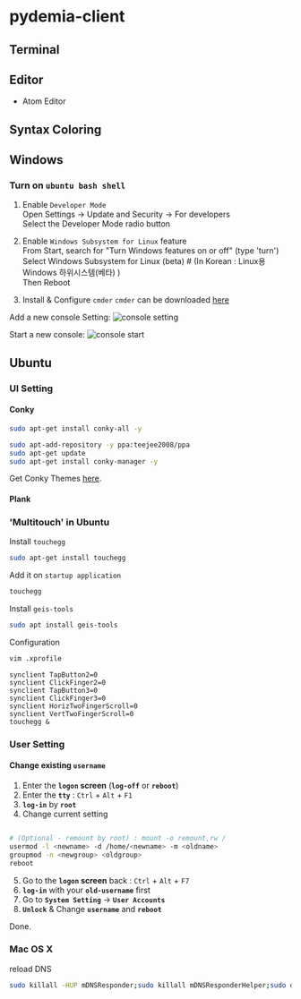 # pydemia-client

## Terminal

## Editor

* Atom Editor

## Syntax Coloring

## Windows

### Turn on `ubuntu bash shell`

1. Enable `Developer Mode`  
Open Settings -> Update and Security -> For developers  
Select the Developer Mode radio button  

2. Enable `Windows Subsystem for Linux` feature  
From Start, search for "Turn Windows features on or off" (type 'turn')  
Select Windows Subsystem for Linux (beta)  # (In Korean : Linux용 Windows 하위시스템(베타) )  
Then Reboot  

3. Install & Configure `cmder`
`cmder` can be downloaded [here](http://cmder.net)  

Add a new console Setting:
![console setting](https://github.com/pydemia/pydemia-server/blob/master/scripts/cmder%20bash_ubuntu_setting.png?raw=true)

Start a new console:
![console start](https://github.com/pydemia/pydemia-server/blob/master/scripts/cmder%20bash_ubuntu_start.png?raw=true)

## Ubuntu

### UI Setting

#### Conky
```sh
sudo apt-get install conky-all -y

sudo apt-add-repository -y ppa:teejee2008/ppa
sudo apt-get update
sudo apt-get install conky-manager -y
```

Get Conky Themes [here](http://speedracker.deviantart.com/art/Supreme-Conky-Pack-Made-for-Conky-Manager-490766807).

#### Plank

### 'Multitouch' in Ubuntu

Install `touchegg`

```sh
sudo apt-get install touchegg
```

Add it on `startup application`
```sh
touchegg
```

Install `geis-tools`
```sh
sudo apt install geis-tools
```

Configuration

```sh
vim .xprofile
```

```vim
synclient TapButton2=0
synclient ClickFinger2=0
synclient TapButton3=0
synclient ClickFinger3=0
synclient HorizTwoFingerScroll=0
synclient VertTwoFingerScroll=0
touchegg &
```

### User Setting

#### Change existing `username`

1. Enter the __`logon` screen__ (__`log-off`__ or __`reboot`__)
2. Enter the __`tty`__ : `Ctrl` + `Alt` + `F1`
3. __`log-in`__ by __`root`__
4. Change current setting


```sh

```

```sh
# (Optional - remount by root) : mount -o remount,rw /
usermod -l <newname> -d /home/<newname> -m <oldname>
groupmod -n <newgroup> <oldgroup>
reboot
```
5. Go to the __`logon` screen__ back : `Ctrl` + `Alt` + `F7`
6. __`log-in`__ with your __`old-username`__ first
7. Go to __`System Setting`__ -> __`User Accounts`__
8. __`Unlock`__ & Change __`username`__ and __`reboot`__

Done.


### Mac OS X

reload DNS
```sh
sudo killall -HUP mDNSResponder;sudo killall mDNSResponderHelper;sudo dscacheutil -flushcache
```
